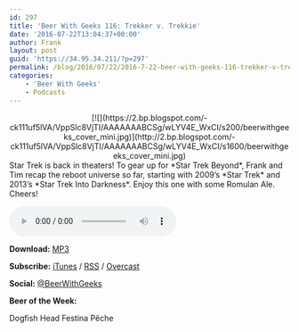 ```yaml
---
id: 297
title: 'Beer With Geeks 116: Trekker v. Trekkie'
date: '2016-07-22T13:04:37+00:00'
author: Frank
layout: post
guid: 'https://34.95.34.211/?p=297'
permalink: /blog/2016/07/22/2016-7-22-beer-with-geeks-116-trekker-v-trekkie/
categories:
    - 'Beer With Geeks'
    - Podcasts
---
```


<div class="separator" style="clear: both; text-align: center;">[![](https://2.bp.blogspot.com/-ck111uf5lVA/VppSlc8VjTI/AAAAAAABCSg/wLYV4E_WxCI/s200/beerwithgeeks_cover_mini.jpg)](http://2.bp.blogspot.com/-ck111uf5lVA/VppSlc8VjTI/AAAAAAABCSg/wLYV4E_WxCI/s1600/beerwithgeeks_cover_mini.jpg)</div>Star Trek is back in theaters! To gear up for *Star Trek Beyond*, Frank and Tim recap the reboot universe so far, starting with 2009’s *Star Trek* and 2013’s *Star Trek Into Darkness*. Enjoy this one with some Romulan Ale. Cheers!

<audio controls="controls"><source src="http://www.podtrac.com/pts/redirect.mp3/archive.org/download/BWG116/BWG116.mp3" type="audio/mpeg"></source><embed height="80px" width="100px"></embed> Your browser does not support this audio</audio>

**Download:** [MP3](http://www.podtrac.com/pts/redirect.mp3/archive.org/download/BWG116/BWG116.mp3)  
  
**Subscribe:** [iTunes](https://itunes.apple.com/us/podcast/beer-with-geeks/id910485914?mt=2) / [RSS](http://feeds.feedburner.com/beerwithgeeks) / [Overcast](https://overcast.fm/itunes910485914/beer-with-geeks-a-geek-pop-culture-podcast)  
  
**Social:** [@BeerWithGeeks](https://twitter.com/beerwithgeeks)

**Beer of the Week:**   
  
Dogfish Head Festina Pêche

<meta content="Star Trek is back in theaters! To gear up for Star Trek Beyond, Frank and Tim recap the reboot universe so far, starting with 2009's Star Trek and 2013's Star Trek Into Darkness. Enjoy this one with some Romulan Ale. Cheers!" name="twitter:description"></meta>  
<meta content="http://i.imgur.com/BJJnxjw.jpg" name="twitter:image"></meta>